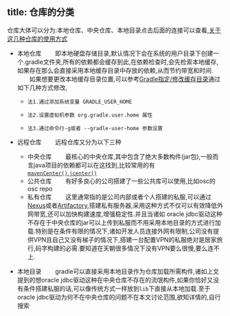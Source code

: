 title: 仓库的分类
---

仓库大体可以分为:本地仓库、中央仓库、本地目录点击后面的连接可以查看,[关于这几种仓库的使用方式](https://github.com/pkaq/GradleSide/blob/master/08-repositories/build.gradle)


- 本地仓库
　　即本地硬盘存储目录,默认情况下会在系统的用户目录下创建一个.gradle文件夹,所有的依赖都会缓存到此,在依赖检查时,会先检索本地缓存,如果存在那么会直接采用本地缓存目录中存放的依赖,从而节约带宽和时间.
　　如果想要更改本地缓存目录位置,可以参考[Gradle指定/修改缓存目录](https://github.com/pkaq/GradleSide/tree/master/12-gradleCacheHome)通过如下几种方式修改,
    -	  法1.通过添加系统变量 GRADLE_USER_HOME
    -     法2.设置虚拟机参数 org.gradle.user.home 属性
    -     法3.通过命令行-g或者 --gradle-user-home 参数设置
  
- 远程仓库
　　远程仓库又分为以下三种
  - 中央仓库
　　最核心的中央仓库,其中包含了绝大多数构件(jar包),一般而言java项目的依赖都可以在这找到,比较常用的有
    [`mavenCenter()`](http://mvnrepository.com/),[`jcenter()`](https://bintray.com/bintray/jcenter)
  - 公共仓库
　　有好多良心的公司搭建了一些公共库可以使用,比如osc的 osc repo
  - 私有仓库
　　这里通常指的是公司内部或者个人搭建的私服,可以通过[Nexus](http://www.sonatype.org/nexus/)或者[Artifactory](http://www.jfrog.com/home/v_artifactory_opensource_overview),搭建私有服务器,采用这种方式不仅可以有效降低外网带宽,还可以加快构建速度,增强稳定性.并且当诸如 oracle jdbc驱动这种不存在于中央仓库的jar可以上传到私服而不用采用本地目录的方式进行加载.特别是在条件有限的情况下,诸如开发人员连接外网有限制,公司没有提供VPN且自己又没有梯子的情况下,搭建一台配置VPN的私服绝对是居家旅行,码字构建的必需.要知道在天朝很多情况下没有VPN要么很慢,要么连不上.

- 本地目录
　　gradle可以直接采用本地目录作为仓库加载所需构件,诸如上文提到的想oracle jdbc驱动这种在中央仓库不存在的流氓构件,如果你恰好又没有条件搭建私服的话,可以像传统方式一样放到`lib`下直接从本地加载.至于oracle jdbc驱动为何不在中央仓库的问题不在本文讨论范围,欲知详情的,自行搜索
  